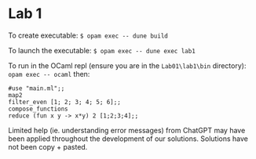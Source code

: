 # Lab 1

To create executable:
```$ opam exec -- dune build```

To launch the executable:
```$ opam exec -- dune exec lab1```

To run in the OCaml repl (ensure you are in the ```Lab01\lab1\bin``` directory):
```opam exec -- ocaml```
then: 
```
#use "main.ml";;
map2
filter_even [1; 2; 3; 4; 5; 6];;
compose_functions
reduce (fun x y -> x*y) 2 [1;2;3;4];; 
```

Limited help (ie. understanding error messages) from ChatGPT may have been applied throughout the development of our solutions. Solutions have not been copy + pasted.